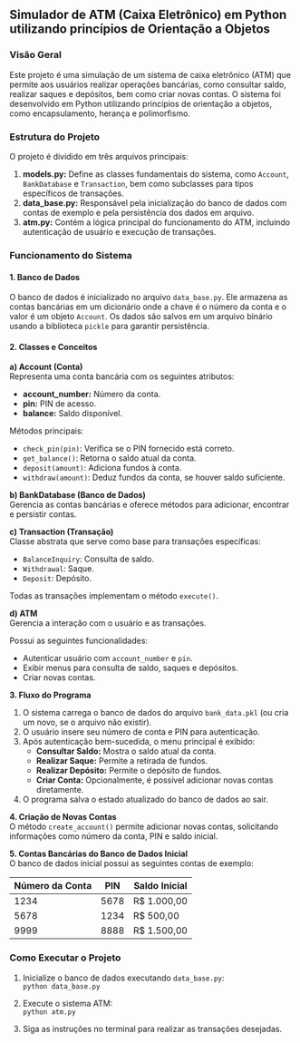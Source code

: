 ## Simulador de ATM (Caixa Eletrônico) em Python utilizando princípios de Orientação a Objetos

### Visão Geral

Este projeto é uma simulação de um sistema de caixa eletrônico (ATM) que permite aos usuários realizar operações bancárias, como consultar saldo, realizar saques e depósitos, bem como criar novas contas. O sistema foi desenvolvido em Python utilizando princípios de orientação a objetos, como encapsulamento, herança e polimorfismo.

### Estrutura do Projeto 

O projeto é dividido em três arquivos principais:  
1. **models.py:** Define as classes fundamentais do sistema, como `Account`, `BankDatabase` e `Transaction`, bem como subclasses para tipos específicos de transações.  
2. **data_base.py:** Responsável pela inicialização do banco de dados com contas de exemplo e pela persistência dos dados em arquivo.  
3. **atm.py:** Contém a lógica principal do funcionamento do ATM, incluindo autenticação de usuário e execução de transações.  

### Funcionamento do Sistema  
#### 1. Banco de Dados  
O banco de dados é inicializado no arquivo `data_base.py`. Ele armazena as contas bancárias em um dicionário onde a chave é o número da conta e o valor é um objeto `Account`. Os dados são salvos em um arquivo binário usando a biblioteca `pickle` para garantir persistência.

#### 2. Classes e Conceitos 
**a) Account (Conta)**  
Representa uma conta bancária com os seguintes atributos:  
* **account_number:** Número da conta.  
* **pin:** PIN de acesso.  
* **balance:** Saldo disponível.  

Métodos principais:  
* `check_pin(pin)`: Verifica se o PIN fornecido está correto.  
* `get_balance()`: Retorna o saldo atual da conta.  
* `deposit(amount)`: Adiciona fundos à conta.  
* `withdraw(amount)`: Deduz fundos da conta, se houver saldo suficiente.  

**b) BankDatabase (Banco de Dados)**  
Gerencia as contas bancárias e oferece métodos para adicionar, encontrar e persistir contas.

**c) Transaction (Transação)**  
Classe abstrata que serve como base para transações específicas:  
* `BalanceInquiry`: Consulta de saldo.  
* `Withdrawal`: Saque.  
* `Deposit`: Depósito.  

Todas as transações implementam o método `execute()`.

**d) ATM**  
Gerencia a interação com o usuário e as transações. 

Possui as seguintes funcionalidades:  
* Autenticar usuário com `account_number` e `pin`.  
* Exibir menus para consulta de saldo, saques e depósitos.  
* Criar novas contas.

**3. Fluxo do Programa**  
1. O sistema carrega o banco de dados do arquivo `bank_data.pkl` (ou cria um novo, se o arquivo não existir).  
2. O usuário insere seu número de conta e PIN para autenticação.  
3. Após autenticação bem-sucedida, o menu principal é exibido:
   * **Consultar Saldo:** Mostra o saldo atual da conta.
   * **Realizar Saque:** Permite a retirada de fundos.
   * **Realizar Depósito:** Permite o depósito de fundos.
   * **Criar Conta:** Opcionalmente, é possível adicionar novas contas diretamente.  
4. O programa salva o estado atualizado do banco de dados ao sair.

**4. Criação de Novas Contas**  
O método `create_account()` permite adicionar novas contas, solicitando informações como número da conta, PIN e saldo inicial.

**5. Contas Bancárias do Banco de Dados Inicial**  
O banco de dados inicial possui as seguintes contas de exemplo:

| **Número da Conta** | **PIN** | **Saldo Inicial** |
|---------------------|---------|-------------------|
| 1234                | 5678    | R$ 1.000,00       |
| 5678                | 1234    | R$ 500,00         |
| 9999                | 8888    | R$ 1.500,00       |

### Como Executar o Projeto  
1. Inicialize o banco de dados executando `data_base.py`:  
   `python data_base.py`

2. Execute o sistema ATM:  
   `python atm.py`

3. Siga as instruções no terminal para realizar as transações desejadas.
